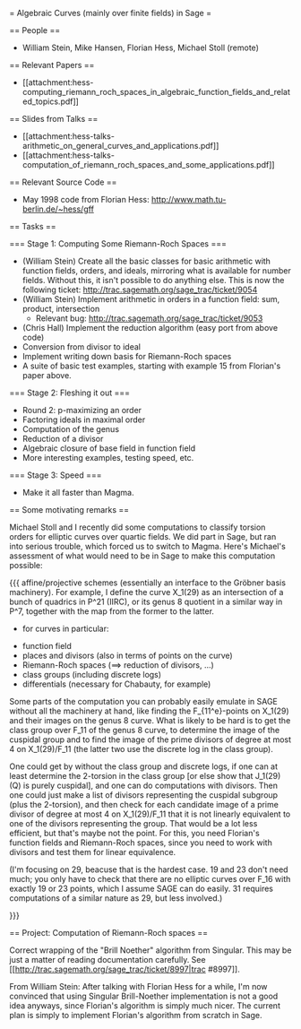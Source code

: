 = Algebraic Curves (mainly over finite fields) in Sage =

== People ==

 * William Stein, Mike Hansen, Florian Hess, Michael Stoll (remote)

== Relevant Papers ==

 * [[attachment:hess-computing_riemann_roch_spaces_in_algebraic_function_fields_and_related_topics.pdf]]

== Slides from Talks ==

 * [[attachment:hess-talks-arithmetic_on_general_curves_and_applications.pdf]]
 * [[attachment:hess-talks-computation_of_riemann_roch_spaces_and_some_applications.pdf]]

== Relevant Source Code ==

 * May 1998 code from Florian Hess: http://www.math.tu-berlin.de/~hess/gff

== Tasks ==

=== Stage 1: Computing Some Riemann-Roch Spaces ===

 * (William Stein) Create all the basic classes for basic arithmetic with function fields, orders, and ideals, mirroring what is available for number fields.  Without this, it isn't possible to do anything else.   This is now the following ticket: http://trac.sagemath.org/sage_trac/ticket/9054
 * (William Stein) Implement arithmetic in orders in a function field: sum, product, intersection
     * Relevant bug: http://trac.sagemath.org/sage_trac/ticket/9053
 * (Chris Hall) Implement the reduction algorithm (easy port from above code)
 * Conversion from divisor to ideal
 * Implement writing down basis for Riemann-Roch spaces
 * A suite of basic test examples, starting with example 15 from Florian's paper above. 

=== Stage 2: Fleshing it out ===

 * Round 2: p-maximizing an order
 * Factoring ideals in maximal order
 * Computation of the genus
 * Reduction of a divisor
 * Algebraic closure of base field in function field
 * More interesting examples, testing speed, etc.

=== Stage 3: Speed ===

 * Make it all faster than Magma.
 


== Some motivating remarks ==

Michael Stoll and I recently did some computations to classify torsion orders for elliptic curves over quartic fields.  We did part in Sage, but ran into serious trouble, which forced us to switch to Magma.  Here's Michael's assessment of what would need to be in Sage to make this computation possible:

{{{
affine/projective schemes
  (essentially an interface to the Gröbner basis machinery).
  For example, I define the curve X_1(29) as an intersection of a bunch of
quadrics in P^21 (IIRC), or its genus 8 quotient in a similar way in P^7,
together with the map from the former to the latter.

 * for curves in particular:
  + function field
  + places and divisors (also in terms of points on the curve)
  + Riemann-Roch spaces (==> reduction of divisors, ...)
  + class groups (including discrete logs)
  + differentials (necessary for Chabauty, for example)

Some parts of the computation you can probably easily emulate in SAGE without
all the machinery at hand, like finding the F_{11^e}-points on X_1(29) and
their images on the genus 8 curve. What is likely to be hard is to get the
class group over F_11 of the genus 8 curve, to determine the image of the
cuspidal group and to find the image of the prime divisors of degree at most
4 on X_1(29)/F_11 (the latter two use the discrete log in the class group).

One could get by without the class group and discrete logs, if one can at
least determine the 2-torsion in the class group [or else show that J_1(29)
(Q) is purely cuspidal], and one can do computations with divisors. Then one
could just make a list of divisors representing the cuspidal subgroup (plus
the 2-torsion), and then check for each candidate image of a prime divisor of
degree at most 4 on X_1(29)/F_11 that it is not linearly equivalent to one of
the divisors representing the group. That would be a lot less efficient, but
that's maybe not the point. For this, you need Florian's function fields and
Riemann-Roch spaces, since you need to work with divisors and test them for
linear equivalence.

(I'm focusing on 29, beacuse that is the hardest case. 19 and 23 don't need
much; you only have to check that there are no elliptic curves over F_16 with
exactly 19 or 23 points, which I assume SAGE can do easily. 31 requires
computations of a similar nature as 29, but less involved.)

}}}


== Project: Computation of Riemann-Roch spaces ==

Correct wrapping of the "Brill Noether" algorithm from Singular. This may be just a matter of reading documentation carefully.  See [[http://trac.sagemath.org/sage_trac/ticket/8997|trac #8997]].   

From William Stein: After talking with Florian Hess for a while, I'm now convinced that using Singular Brill-Noether implementation is not a good idea anyways, since Florian's algorithm is simply much nicer.   The current plan is simply to implement Florian's algorithm from scratch in Sage.  

  
